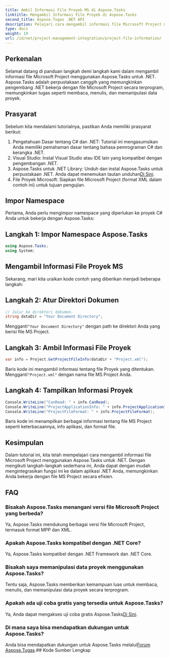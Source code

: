 ```yaml
---
title: Ambil Informasi File Proyek MS di Aspose.Tasks
linktitle: Mengambil Informasi File Proyek di Aspose.Tasks
second_title: Aspose.Tugas .NET API
description: Pelajari cara mengambil informasi file Microsoft Project menggunakan Aspose.Tasks untuk .NET. Panduan langkah demi langkah dengan contoh kode.
type: docs
weight: 19
url: /id/net/project-management-integration/project-file-information/
---
```

## Perkenalan
Selamat datang di panduan langkah demi langkah kami dalam mengambil informasi file Microsoft Project menggunakan Aspose.Tasks untuk .NET. Aspose.Tasks adalah perpustakaan canggih yang memungkinkan pengembang .NET bekerja dengan file Microsoft Project secara terprogram, memungkinkan tugas seperti membaca, menulis, dan memanipulasi data proyek.
## Prasyarat
Sebelum kita mendalami tutorialnya, pastikan Anda memiliki prasyarat berikut:
1. Pengetahuan Dasar tentang C# dan .NET: Tutorial ini mengasumsikan Anda memiliki pemahaman dasar tentang bahasa pemrograman C# dan kerangka .NET.
2. Visual Studio: Instal Visual Studio atau IDE lain yang kompatibel dengan pengembangan .NET.
3.  Aspose.Tasks untuk .NET Library: Unduh dan instal Aspose.Tasks untuk perpustakaan .NET. Anda dapat menemukan tautan unduhan[Di Sini](https://releases.aspose.com/tasks/net/).
4. File Proyek Microsoft: Siapkan file Microsoft Project (format XML dalam contoh ini) untuk tujuan pengujian.

## Impor Namespace
Pertama, Anda perlu mengimpor namespace yang diperlukan ke proyek C# Anda untuk bekerja dengan Aspose.Tasks:
## Langkah 1: Impor Namespace Aspose.Tasks
```csharp
using Aspose.Tasks;
using System;

```
## Mengambil Informasi File Proyek MS
Sekarang, mari kita uraikan kode contoh yang diberikan menjadi beberapa langkah:
## Langkah 2: Atur Direktori Dokumen
```csharp
// Jalur ke direktori dokumen.
string dataDir = "Your Document Directory";
```
 Mengganti`"Your Document Directory"` dengan path ke direktori Anda yang berisi file MS Project.
## Langkah 3: Ambil Informasi File Proyek
```csharp
var info = Project.GetProjectFileInfo(dataDir + "Project.xml");
```
 Baris kode ini mengambil informasi tentang file Proyek yang ditentukan. Mengganti`"Project.xml"` dengan nama file MS Project Anda.
## Langkah 4: Tampilkan Informasi Proyek
```csharp
Console.WriteLine("CanRead: " + info.CanRead);
Console.WriteLine("ProjectApplicationInfo: " + info.ProjectApplicationInfo);
Console.WriteLine("ProjectFileFormat: " + info.ProjectFileFormat);
```
Baris kode ini menampilkan berbagai informasi tentang file MS Project seperti keterbacaannya, info aplikasi, dan format file.

## Kesimpulan
Dalam tutorial ini, kita telah mempelajari cara mengambil informasi file Microsoft Project menggunakan Aspose.Tasks untuk .NET. Dengan mengikuti langkah-langkah sederhana ini, Anda dapat dengan mudah mengintegrasikan fungsi ini ke dalam aplikasi .NET Anda, memungkinkan Anda bekerja dengan file MS Project secara efisien.
## FAQ
### Bisakah Aspose.Tasks menangani versi file Microsoft Project yang berbeda?
Ya, Aspose.Tasks mendukung berbagai versi file Microsoft Project, termasuk format MPP dan XML.
### Apakah Aspose.Tasks kompatibel dengan .NET Core?
Ya, Aspose.Tasks kompatibel dengan .NET Framework dan .NET Core.
### Bisakah saya memanipulasi data proyek menggunakan Aspose.Tasks?
Tentu saja, Aspose.Tasks memberikan kemampuan luas untuk membaca, menulis, dan memanipulasi data proyek secara terprogram.
### Apakah ada uji coba gratis yang tersedia untuk Aspose.Tasks?
 Ya, Anda dapat mengakses uji coba gratis Aspose.Tasks[Di Sini](https://releases.aspose.com/).
### Di mana saya bisa mendapatkan dukungan untuk Aspose.Tasks?
 Anda bisa mendapatkan dukungan untuk Aspose.Tasks melalui[Forum Aspose.Tugas](https://forum.aspose.com/c/tasks/15).## Kode Sumber Lengkap